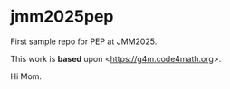 # jmm2025pep
First sample repo for PEP at JMM2025.

This work is **based** upon <<https://g4m.code4math.org>>.

Hi Mom.